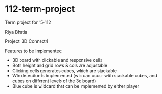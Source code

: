 # 112-term-project
Term project for 15-112

Riya Bhatia

Project: 3D Connect4

Features to be Implemented:
- 3D board with clickable and responsive cells
- Both height and grid rows & cols are adjustable
- Clicking cells generates cubes, which are stackable
- Win detection is implemented (win can occur with stackable cubes, and cubes on different levels of the 3d board)
- Blue cube is wildcard that can be implemented by either player
